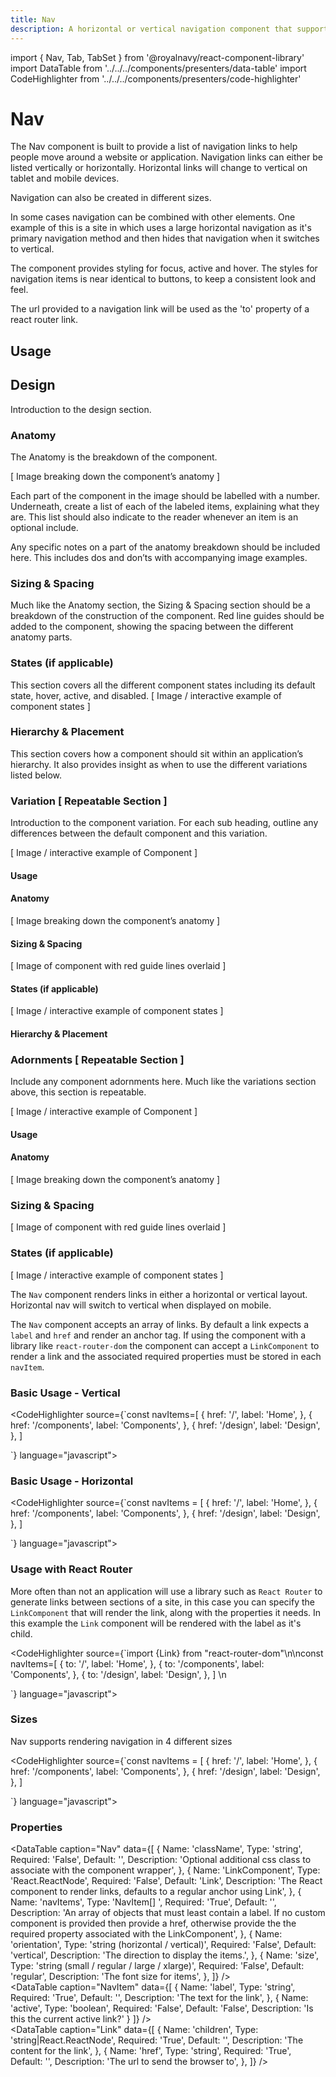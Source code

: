 ```yaml
---
title: Nav
description: A horizontal or vertical navigation component that supports nesting
---
```


import { Nav, Tab, TabSet } from '@royalnavy/react-component-library'
import DataTable from '../../../components/presenters/data-table'
import CodeHighlighter from '../../../components/presenters/code-highlighter'


# Nav

The Nav component is built to provide a list of navigation links to help people move around a website or application. Navigation links can either be listed vertically or horizontally. Horizontal links will change to vertical on tablet and mobile devices.

Navigation can also be created in different sizes.

In some cases navigation can be combined with other elements. One example of this is a site in which uses a large horizontal navigation as it's primary navigation method and then hides that navigation when it switches to vertical.

The component provides styling for focus, active and hover. The styles for navigation items is near identical to buttons, to keep a consistent look and feel.

The url provided to a navigation link will be used as the 'to' property of a react router link.

## Usage

<TabSet>

<Tab title="Design">

  ## Design
  Introduction to the design section.

  ### Anatomy
  The Anatomy is the breakdown of the component.

  [ Image breaking down the component’s anatomy ]

  Each part of the component in the image should be labelled with a number. Underneath, create a list of each of the labeled items, explaining what they are. This list should also indicate to the reader whenever an item is an optional include.

  Any specific notes on a part of the anatomy breakdown should be included here. This includes dos and don’ts with accompanying image examples.

  ### Sizing & Spacing
  Much like the Anatomy section, the Sizing & Spacing section should be a breakdown of the construction of the component. Red line guides should be added to the component, showing the spacing between the different anatomy parts.

  ### States (if applicable) 
  This section covers all the different component states including its default state, hover, active, and disabled.
  [ Image / interactive example of component states ]

  ### Hierarchy & Placement
  This section covers how a component should sit within an application’s hierarchy. It also provides insight as when to use the different variations listed below.

  ### Variation [ Repeatable Section ] 
  Introduction to the component variation. For each sub heading, outline any differences between the default component and this variation. 

  [ Image / interactive example of Component ]

  #### Usage

  #### Anatomy
  [ Image breaking down the component’s anatomy ]

  #### Sizing & Spacing
  [ Image of component with red guide lines overlaid ]

  #### States (if applicable)
  [ Image / interactive example of component states ]

  #### Hierarchy & Placement

  ### Adornments [ Repeatable Section ]
  Include any component adornments here. Much like the variations section above, this section is repeatable.

  [ Image / interactive example of Component ]

  #### Usage

  #### Anatomy
  [ Image breaking down the component’s anatomy ]

  ### Sizing & Spacing
  [ Image of component with red guide lines overlaid ]

  ### States (if applicable)
  [ Image / interactive example of component states ]

  </Tab>


<Tab title="Develop">

The `Nav` component renders links in either a horizontal or vertical layout. Horizontal nav will switch to vertical when displayed on mobile.

The `Nav` component accepts an array of links. By default a link expects a `label` and `href` and render an anchor tag. If using the component with a library like `react-router-dom` the component can accept a `LinkComponent` to render a link and the associated required properties must be stored in each `navItem`.

### Basic Usage - Vertical
<CodeHighlighter source={`const navItems=[
  {
    href: '/',
    label: 'Home',
  },
  {
    href: '/components',
    label: 'Components',
  },
  {
    href: '/design',
    label: 'Design',
  },
]

<Nav orientation="vertical" navItems={navItems} />`} language="javascript">
  <Nav orientation="vertical" navItems={[
  {
    href: '/',
    label: 'Home',
  },
  {
    href: '/components',
    label: 'Components',
  },
  {
    href: '/design',
    label: 'Design',
  },
]}/>
</CodeHighlighter>

### Basic Usage - Horizontal
<CodeHighlighter source={`const navItems = [
  {
    href: '/',
    label: 'Home',
  },
  {
    href: '/components',
    label: 'Components',
  },
  {
    href: '/design',
    label: 'Design',
  },
]

<Nav orientation="horizontal" items={navItems}/>`} language="javascript">
  <Nav orientation="horizontal" navItems={[
  {
    href: '/',
    label: 'Home',
  },
  {
    href: '/components',
    label: 'Components',
  },
  {
    href: '/design',
    label: 'Design',
  },
]}/>
</CodeHighlighter>

### Usage with React Router
More often than not an application will use a library such as `React Router` to generate links between sections of a site, in this case you can specify the `LinkComponent` that will render the link, along with the properties it needs. In this example the `Link` component will be rendered with the label as it's child.

<CodeHighlighter source={`import {Link} from "react-router-dom"\n\nconst navItems=[
  {
    to: '/',
    label: 'Home',
  },
  {
    to: '/components',
    label: 'Components',
  },
  {
    to: '/design',
    label: 'Design',
  },
]
\n
<Nav LinkComponent={Link} navItems={navItems}/>`} language="javascript">
  <Nav navItems={[
  {
    href: '/',
    label: 'Home',
  },
  {
    href: '/components',
    label: 'Components',
  },
  {
    href: '/design',
    label: 'Design',
  },
]} />
</CodeHighlighter>

### Sizes

Nav supports rendering navigation in 4 different sizes

<CodeHighlighter source={`const navItems = [
  {
    href: '/',
    label: 'Home',
  },
  {
    href: '/components',
    label: 'Components',
  },
  {
    href: '/design',
    label: 'Design',
  },
]

<Nav size="small" orientation="horizontal" items={navItems}/>
<Nav size="regular" orientation="horizontal" items={navItems}/>
<Nav size="large" orientation="horizontal" items={navItems}/>
<Nav size="xlarge" orientation="horizontal" items={navItems}/>`} language="javascript">
  <Nav size="small" orientation="horizontal" navItems={[
  {
    href: '/',
    label: 'small',
  },
  {
    href: '/components',
    label: 'Components',
  },
  {
    href: '/design',
    label: 'Design',
  },
]}/>
<Nav size="regular" orientation="horizontal" navItems={[
  {
    href: '/',
    label: 'regular',
  },
  {
    href: '/components',
    label: 'Components',
  },
  {
    href: '/design',
    label: 'Design',
  },
]}/>
<Nav size="large" orientation="horizontal" navItems={[
  {
    href: '/',
    label: 'large',
  },
  {
    href: '/components',
    label: 'Components',
  },
  {
    href: '/design',
    label: 'Design',
  },
]}/>
<Nav size="xlarge" orientation="horizontal" navItems={[
  {
    href: '/',
    label: 'xlarge',
  },
  {
    href: '/components',
    label: 'Components',
  },
  {
    href: '/design',
    label: 'Design',
  },
]}/>
</CodeHighlighter>

### Properties
<DataTable caption="Nav" data={[
  {
    Name: 'className',
    Type: 'string',
    Required: 'False',
    Default: '',
    Description: 'Optional additional css class to associate with the component wrapper',
  },
    {
    Name: 'LinkComponent',
    Type: 'React.ReactNode',
    Required: 'False',
    Default: 'Link',
    Description: 'The React component to render links, defaults to a regular anchor using Link',
  },
  {
    Name: 'navItems',
    Type: 'NavItem[] ',
    Required: 'True',
    Default: '',
    Description: 'An array of objects that must least contain a label. If no custom component is provided then provide a href, otherwise provide the the required property associated with the LinkComponent',
  },
  {
    Name: 'orientation',
    Type: 'string (horizontal / vertical)',
    Required: 'False',
    Default: 'vertical',
    Description: 'The direction to display the items.',
  },
  {
    Name: 'size',
    Type: 'string (small / regular / large / xlarge)',
    Required: 'False',
    Default: 'regular',
    Description: 'The font size for items',
  },
]} />
<br />
<DataTable caption="NavItem" data={[
  {
    Name: 'label',
    Type: 'string',
    Required: 'True',
    Default: '',
    Description: 'The text for the link',
  },
  {
    Name: 'active',
    Type: 'boolean',
    Required: 'False',
    Default: 'False',
    Description: 'Is this the current active link?'
  }
]} />
<br />
<DataTable caption="Link" data={[
  {
    Name: 'children',
    Type: 'string|React.ReactNode',
    Required: 'True',
    Default: '',
    Description: 'The content for the link',
  },
  {
    Name: 'href',
    Type: 'string',
    Required: 'True',
    Default: '',
    Description: 'The url to send the browser to',
  },
]} />

</Tab>
</TabSet>
